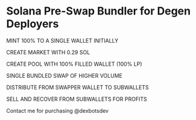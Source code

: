 # Solana Pre-Swap  Bundler for Degen Deployers


MINT 100% TO A SINGLE WALLET INITIALLY

CREATE MARKET WITH 0.29 SOL

CREATE POOL WITH 100% FILLED WALLET (100% LP)

SINGLE BUNDLED SWAP  OF HIGHER VOLUME

DISTRIBUTE FROM SWAPPER WALLET TO SUBWALLETS

SELL AND RECOVER FROM SUBWALLETS FOR PROFITS

Contact me for purchasing @dexbotsdev
